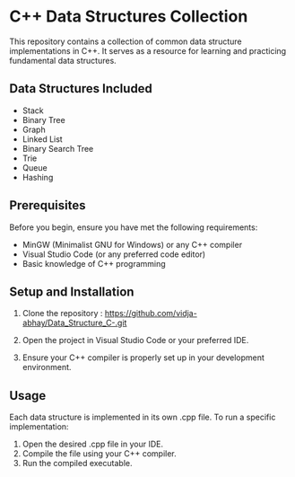 # C++ Data Structures Collection

This repository contains a collection of common data structure implementations in C++. It serves as a resource for learning and practicing fundamental data structures.

## Data Structures Included

- Stack
- Binary Tree
- Graph
- Linked List
- Binary Search Tree
- Trie
- Queue
- Hashing

## Prerequisites

Before you begin, ensure you have met the following requirements:

- MinGW (Minimalist GNU for Windows) or any C++ compiler
- Visual Studio Code (or any preferred code editor)
- Basic knowledge of C++ programming

## Setup and Installation

1. Clone the repository : https://github.com/vidja-abhay/Data_Structure_C-.git

2. Open the project in Visual Studio Code or your preferred IDE.

3. Ensure your C++ compiler is properly set up in your development environment.

## Usage

Each data structure is implemented in its own .cpp file. To run a specific implementation:

1. Open the desired .cpp file in your IDE.
2. Compile the file using your C++ compiler.
3. Run the compiled executable.
